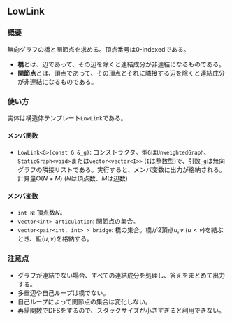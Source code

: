 ## LowLink

### 概要

無向グラフの橋と関節点を求める。頂点番号は0-indexedである。

- **橋**とは、辺であって、その辺を除くと連結成分が非連結になるものである。
- **関節点**とは、頂点であって、その頂点とそれに隣接する辺を除くと連結成分が非連結になるものである。

### 使い方

実体は構造体テンプレート`LowLink`である。

#### メンバ関数

- `LowLink<G>(const G &_g)`: コンストラクタ。型`G`は`UnweightedGraph`、`StaticGraph<void>`または`vector<vector<I>>` (`I`は整数型)で、引数`_g`は無向グラフの隣接リストである。実行すると、メンバ変数に出力が格納される。計算量$\mathrm{O}(N+M)$ ($N$は頂点数、$M$は辺数)

#### メンバ変数

- `int N`: 頂点数$N$。
- `vector<int> articulation`: 関節点の集合。
- `vector<pair<int, int> > bridge`: 橋の集合。橋が$2$頂点$u,v$ $(u\lt v)$を結ぶとき、組$(u,v)$を格納する。

### 注意点

- グラフが連結でない場合、すべての連結成分を処理し、答えをまとめて出力する。
- 多重辺や自己ループは橋でない。
- 自己ループによって関節点の集合は変化しない。
- 再帰関数でDFSをするので、スタックサイズが小さすぎると利用できない。
